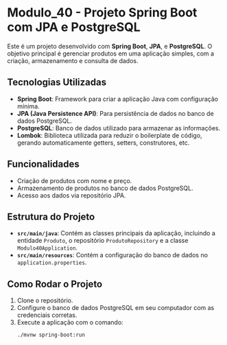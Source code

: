 # Modulo_40 - Projeto Spring Boot com JPA e PostgreSQL

Este é um projeto desenvolvido com **Spring Boot**, **JPA**, e **PostgreSQL**. O objetivo principal é gerenciar produtos em uma aplicação simples, com a criação, armazenamento e consulta de dados.

## Tecnologias Utilizadas
- **Spring Boot**: Framework para criar a aplicação Java com configuração mínima.
- **JPA (Java Persistence API)**: Para persistência de dados no banco de dados PostgreSQL.
- **PostgreSQL**: Banco de dados utilizado para armazenar as informações.
- **Lombok**: Biblioteca utilizada para reduzir o boilerplate de código, gerando automaticamente getters, setters, construtores, etc.

## Funcionalidades
- Criação de produtos com nome e preço.
- Armazenamento de produtos no banco de dados PostgreSQL.
- Acesso aos dados via repositório JPA.

## Estrutura do Projeto
- **`src/main/java`**: Contém as classes principais da aplicação, incluindo a entidade `Produto`, o repositório `ProdutoRepository` e a classe `Modulo40Application`.
- **`src/main/resources`**: Contém a configuração do banco de dados no `application.properties`.

## Como Rodar o Projeto
1. Clone o repositório.
2. Configure o banco de dados PostgreSQL em seu computador com as credenciais corretas.
3. Execute a aplicação com o comando:
   ```bash
   ./mvnw spring-boot:run
